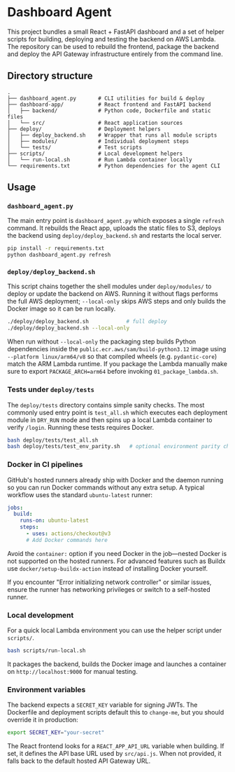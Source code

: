 # Dashboard Agent

This project bundles a small React + FastAPI dashboard and a set of helper
scripts for building, deploying and testing the backend on AWS Lambda.  The
repository can be used to rebuild the frontend, package the backend and deploy
the API Gateway infrastructure entirely from the command line.

## Directory structure

```
.
├── dashboard_agent.py       # CLI utilities for build & deploy
├── dashboard-app/           # React frontend and FastAPI backend
│   ├── backend/             # Python code, Dockerfile and static files
│   └── src/                 # React application sources
├── deploy/                  # Deployment helpers
│   ├── deploy_backend.sh    # Wrapper that runs all module scripts
│   ├── modules/             # Individual deployment steps
│   └── tests/               # Test scripts
├── scripts/                 # Local development helpers
│   └── run-local.sh         # Run Lambda container locally
└── requirements.txt         # Python dependencies for the agent CLI
```

## Usage

### `dashboard_agent.py`

The main entry point is `dashboard_agent.py` which exposes a single `refresh`
command.  It rebuilds the React app, uploads the static files to S3, deploys
the backend using `deploy/deploy_backend.sh` and restarts the local server.

```bash
pip install -r requirements.txt
python dashboard_agent.py refresh
```

### `deploy/deploy_backend.sh`

This script chains together the shell modules under `deploy/modules/` to deploy
or update the backend on AWS.  Running it without flags performs the full
AWS deployment; `--local-only` skips AWS steps and only builds the Docker
image so it can be run locally.

```bash
./deploy/deploy_backend.sh            # full deploy
./deploy/deploy_backend.sh --local-only
```

When run without `--local-only` the packaging step builds Python
dependencies inside the `public.ecr.aws/sam/build-python3.12` image using
`--platform linux/arm64/v8` so that compiled wheels (e.g. `pydantic-core`)
match the ARM Lambda runtime. If you package the Lambda manually make sure to
export `PACKAGE_ARCH=arm64` before invoking `01_package_lambda.sh`.

### Tests under `deploy/tests`

The `deploy/tests` directory contains simple sanity checks.  The most commonly
used entry point is `test_all.sh` which executes each deployment module in
`DRY_RUN` mode and then spins up a local Lambda container to verify `/login`.
Running these tests requires Docker.

```bash
bash deploy/tests/test_all.sh
bash deploy/tests/test_env_parity.sh   # optional environment parity check
```

### Docker in CI pipelines

GitHub's hosted runners already ship with Docker and the daemon running so you
can run Docker commands without any extra setup. A typical workflow uses the
standard `ubuntu-latest` runner:

```yaml
jobs:
  build:
    runs-on: ubuntu-latest
    steps:
      - uses: actions/checkout@v3
      # Add Docker commands here
```

Avoid the `container:` option if you need Docker in the job—nested Docker is
not supported on the hosted runners. For advanced features such as Buildx use
`docker/setup-buildx-action` instead of installing Docker yourself.

If you encounter "Error initializing network controller" or similar issues,
ensure the runner has networking privileges or switch to a self-hosted runner.

### Local development

For a quick local Lambda environment you can use the helper script under
`scripts/`.

```bash
bash scripts/run-local.sh
```

It packages the backend, builds the Docker image and launches a container
on `http://localhost:9000` for manual testing.

### Environment variables

The backend expects a `SECRET_KEY` variable for signing JWTs. The Dockerfile and
deployment scripts default this to `change-me`, but you should override it in
production:

```bash
export SECRET_KEY="your-secret"
```

The React frontend looks for a `REACT_APP_API_URL` variable when building.
If set, it defines the API base URL used by `src/api.js`. When not provided,
it falls back to the default hosted API Gateway URL.


